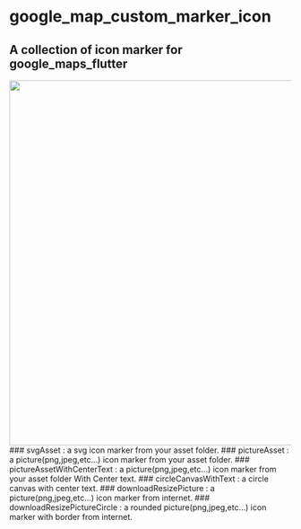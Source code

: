 # google_map_custom_marker_icon

## A collection of icon marker for google_maps_flutter
<img src="https://user-images.githubusercontent.com/79679398/131233083-b58f740e-662a-485e-a860-16f50ec9cf5c.jpg" width="650">
### svgAsset : a svg icon marker from your asset folder.
### pictureAsset : a picture(png,jpeg,etc...) icon marker from your asset folder.
### pictureAssetWithCenterText : a picture(png,jpeg,etc...) icon marker from your asset folder With Center text.
### circleCanvasWithText : a circle canvas with center text.
### downloadResizePicture : a picture(png,jpeg,etc...) icon marker from internet.
### downloadResizePictureCircle : a rounded picture(png,jpeg,etc...) icon marker with border from internet.



